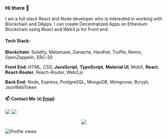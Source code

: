 ### Hi there 👋
<!--https://user-images.githubusercontent.com/5713670/87202985-820dcb80-c2b6-11ea-9f56-7ec461c497c3.gif-->

I am a full stack React and Node developer who is interested in working with Blockchain and DApps. I can create Decentralized Apps on Ethereum Blockchain using React and Web3.js for Front end.

#### Tech Stack:
**Blockchain:** Solidity, Metamask, Ganache, Hardhat, Truffle, Remix, OpenZeppelin, ERC-20 

**Front End:**  HTML, CSS, **JavaScript**, **TypeScript**, **Material UI**, MobX, **React**, **React-Router**, Reach-Router, Web3.js

**Back End:** Node, Express, PostgreSQL, MongoDB, Mongoose, Bcrypt, JsonWebToken

#### 📫 Contact Me ✉️ [Email](mailto:amitdgpghosh@gmail.com) 

[![](https://img.shields.io/badge/-@philomathamit-%231DA1F2?style=flat-square&logo=twitter&logoColor=ffffff)](https://twitter.com/philomathamit)
[![](https://img.shields.io/website?color=0ab9e6&style=flat-square&up_message=bio.link&url=https%3A%2F%2Fxlbd.me)](https://bio.link/amitghosh)

<p align="center">
  <img src ="https://github-readme-stats.vercel.app/api?username=maverickamit&show_icons=true&count_private=true&theme=darcula&hide_border=true&hide=issues,contribs&include_all_commits=true&bg_color=00000000">
</p>

![Profile views](https://gpvc.arturio.dev/maverickamit)
